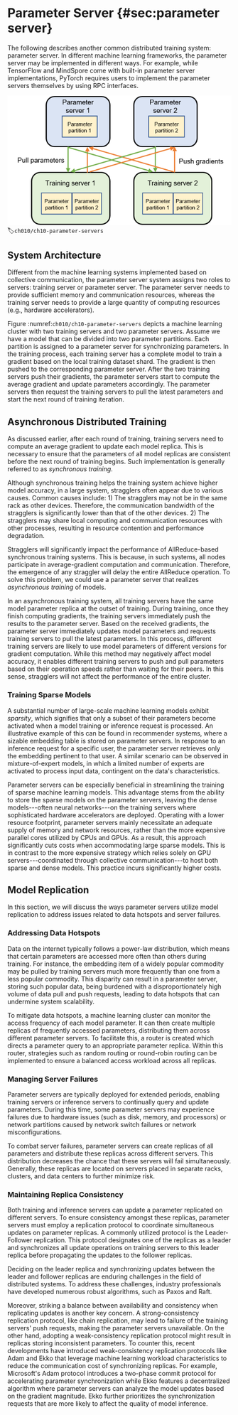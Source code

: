 # Parameter Server {#sec:parameter server}

The following describes another common distributed training system:
parameter server. In different machine learning frameworks, the
parameter server may be implemented in different ways. For example,
while TensorFlow and MindSpore come with built-in parameter server
implementations, PyTorch requires users to implement the parameter
servers themselves by using RPC interfaces.

![Architecture of a parameter serversystem](../img/ch10/ch10-parameter-servers.png)
:label:`ch010/ch10-parameter-servers`

## System Architecture

Different from the machine learning systems implemented based on
collective communication, the parameter server system assigns two roles
to servers: training server or parameter server. The parameter server
needs to provide sufficient memory and communication resources, whereas
the training server needs to provide a large quantity of computing
resources (e.g., hardware accelerators).

Figure :numref:`ch010/ch10-parameter-servers` depicts a machine learning
cluster with two training servers and two parameter servers. Assume we
have a model that can be divided into two parameter partitions. Each
partition is assigned to a parameter server for synchronizing
parameters. In the training process, each training server has a complete
model to train a gradient based on the local training dataset shard. The
gradient is then pushed to the corresponding parameter server. After the
two training servers push their gradients, the parameter servers start
to compute the average gradient and update parameters accordingly. The
parameter servers then request the training servers to pull the latest
parameters and start the next round of training iteration.

## Asynchronous Distributed Training

As discussed earlier, after each round of training, training servers
need to compute an average gradient to update each model replica. This
is necessary to ensure that the parameters of all model replicas are
consistent before the next round of training begins. Such implementation
is generally referred to as *synchronous training*.

Although synchronous training helps the training system achieve higher
model accuracy, in a large system, stragglers often appear due to
various causes. Common causes include: 1) The stragglers may not be in
the same rack as other devices. Therefore, the communication bandwidth
of the stragglers is significantly lower than that of the other devices.
2) The stragglers may share local computing and communication resources
with other processes, resulting in resource contention and performance
degradation.

Stragglers will significantly impact the performance of AllReduce-based
synchronous training systems. This is because, in such systems, all
nodes participate in average-gradient computation and communication.
Therefore, the emergence of any straggler will delay the entire
AllReduce operation. To solve this problem, we could use a parameter
server that realizes *asynchronous training* of models.

In an asynchronous training system, all training servers have the same
model parameter replica at the outset of training. During training, once
they finish computing gradients, the training servers immediately push
the results to the parameter server. Based on the received gradients,
the parameter server immediately updates model parameters and requests
training servers to pull the latest parameters. In this process,
different training servers are likely to use model parameters of
different versions for gradient computation. While this method may
negatively affect model accuracy, it enables different training servers
to push and pull parameters based on their operation speeds rather than
waiting for their peers. In this sense, stragglers will not affect the
performance of the entire cluster.

### Training Sparse Models

A substantial number of large-scale machine learning models exhibit
*sparsity*, which signifies that only a subset of their parameters
become activated when a model training or inference request is
processed. An illustrative example of this can be found in recommender
systems, where a sizable embedding table is stored on parameter servers.
In response to an inference request for a specific user, the parameter
server retrieves only the embedding pertinent to that user. A similar
scenario can be observed in mixture-of-expert models, in which a limited
number of experts are activated to process input data, contingent on the
data's characteristics.

Parameter servers can be especially beneficial in streamlining the
training of sparse machine learning models. This advantage stems from
the ability to store the sparse models on the parameter servers, leaving
the dense models---often neural networks---on the training servers where
sophisticated hardware accelerators are deployed. Operating with a lower
resource footprint, parameter servers mainly necessitate an adequate
supply of memory and network resources, rather than the more expensive
parallel cores utilized by CPUs and GPUs. As a result, this approach
significantly cuts costs when accommodating large sparse models. This is
in contrast to the more expensive strategy which relies solely on GPU
servers---coordinated through collective communication---to host both
sparse and dense models. This practice incurs significantly higher
costs.

## Model Replication

In this section, we will discuss the ways parameter servers utilize
model replication to address issues related to data hotspots and server
failures.

### Addressing Data Hotspots

Data on the internet typically follows a power-law distribution, which
means that certain parameters are accessed more often than others during
training. For instance, the embedding item of a widely popular commodity
may be pulled by training servers much more frequently than one from a
less popular commodity. This disparity can result in a parameter server,
storing such popular data, being burdened with a disproportionately high
volume of data pull and push requests, leading to data hotspots that can
undermine system scalability.

To mitigate data hotspots, a machine learning cluster can monitor the
access frequency of each model parameter. It can then create multiple
replicas of frequently accessed parameters, distributing them across
different parameter servers. To facilitate this, a router is created
which directs a parameter query to an appropriate parameter replica.
Within this router, strategies such as random routing or round-robin
routing can be implemented to ensure a balanced access workload across
all replicas.

### Managing Server Failures

Parameter servers are typically deployed for extended periods, enabling
training servers or inference servers to continually query and update
parameters. During this time, some parameter servers may experience
failures due to hardware issues (such as disk, memory, and processors)
or network partitions caused by network switch failures or network
misconfigurations.

To combat server failures, parameter servers can create replicas of all
parameters and distribute these replicas across different servers. This
distribution decreases the chance that these servers will fail
simultaneously. Generally, these replicas are located on servers placed
in separate racks, clusters, and data centers to further minimize risk.

### Maintaining Replica Consistency

Both training and inference servers can update a parameter replicated on
different servers. To ensure consistency amongst these replicas,
parameter servers must employ a replication protocol to coordinate
simultaneous updates on parameter replicas. A commonly utilized protocol
is the Leader-Follower replication. This protocol designates one of the
replicas as a leader and synchronizes all update operations on training
servers to this leader replica before propagating the updates to the
follower replicas.

Deciding on the leader replica and synchronizing updates between the
leader and follower replicas are enduring challenges in the field of
distributed systems. To address these challenges, industry professionals
have developed numerous robust algorithms, such as Paxos and Raft.

Moreover, striking a balance between availability and consistency when
replicating updates is another key concern. A strong-consistency
replication protocol, like chain replication, may lead to failure of the
training servers' push requests, making the parameter servers
unavailable. On the other hand, adopting a weak-consistency replication
protocol might result in replicas storing inconsistent parameters. To
counter this, recent developments have introduced weak-consistency
replication protocols like Adam and Ekko that leverage machine learning
workload characteristics to reduce the communication cost of
synchronizing replicas. For example, Microsoft's Adam protocol
introduces a two-phase commit protocol for accelerating parameter
synchronization while Ekko features a decentralized algorithm where
parameter servers can analyze the model updates based on the gradient
magnitude. Ekko further prioritizes the synchronization requests that
are more likely to affect the quality of model inference.
